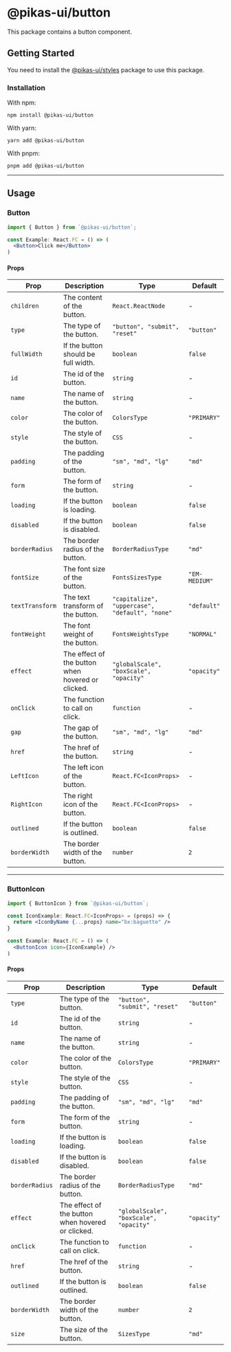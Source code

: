 # @pikas-ui/button

This package contains a button component.

## Getting Started

You need to install the [@pikas-ui/styles](../styles/README.md) package to use this package.

### Installation

With npm:

```
npm install @pikas-ui/button
```

With yarn:

```
yarn add @pikas-ui/button
```

With pnpm:

```
pnpm add @pikas-ui/button
```

---

## Usage

### Button

```jsx
import { Button } from `@pikas-ui/button`;

const Example: React.FC = () => (
  <Button>Click me</Button>
)
```

#### Props

| Prop            | Description                                       | Type                                           | Default       |
|-----------------|---------------------------------------------------|------------------------------------------------|---------------|
| `children`      | The content of the button.                        | `React.ReactNode`                              | -             |
| `type`          | The type of the button.                           | `"button", "submit", "reset"`                  | `"button"`    |
| `fullWidth`     | If the button should be full width.               | `boolean`                                      | `false`       |
| `id`            | The id of the button.                             | `string`                                       | -             |
| `name`          | The name of the button.                           | `string`                                       | -             |
| `color`         | The color of the button.                          | `ColorsType`                                   | `"PRIMARY"`   |
| `style`         | The style of the button.                          | `CSS`                                          | -             |
| `padding`       | The padding of the button.                        | `"sm", "md", "lg"`                             | `"md"`        |
| `form`          | The form of the button.                           | `string`                                       | -             |
| `loading`       | If the button is loading.                         | `boolean`                                      | `false`       |
| `disabled`      | If the button is disabled.                        | `boolean`                                      | `false`       |
| `borderRadius`  | The border radius of the button.                  | `BorderRadiusType`                             | `"md"`        |
| `fontSize`      | The font size of the button.                      | `FontsSizesType`                               | `"EM-MEDIUM"` |
| `textTransform` | The text transform of the button.                 | `"capitalize", "uppercase", "default", "none"` | `"default"`   |
| `fontWeight`    | The font weight of the button.                    | `FontsWeightsType`                             | `"NORMAL"`    |
| `effect`        | The effect of the button when hovered or clicked. | `"globalScale", "boxScale", "opacity"`         | `"opacity"`   |
| `onClick`       | The function to call on click.                    | `function`                                     | -             |
| `gap`           | The gap of the button.                            | `"sm", "md", "lg"`                             | `"md"`        |
| `href`          | The href of the button.                           | `string`                                       | -             |
| `LeftIcon`      | The left icon of the button.                      | `React.FC<IconProps>`                          | -             |
| `RightIcon`     | The right icon of the button.                     | `React.FC<IconProps>`                          | -             |
| `outlined`      | If the button is outlined.                        | `boolean`                                      | `false`       |
| `borderWidth`   | The border width of the button.                   | `number`                                       | `2`           |

---

### ButtonIcon

```jsx
import { ButtonIcon } from `@pikas-ui/button`;

const IconExample: React.FC<IconProps> = (props) => {
  return <IconByName {...props} name="bx:baguette" />
}

const Example: React.FC = () => (
  <ButtonIcon icon={IconExample} />
)
```

#### Props
| Prop           | Description                                       | Type                                   | Default     |
|----------------|---------------------------------------------------|----------------------------------------|-------------|
| `type`         | The type of the button.                           | `"button", "submit", "reset"`          | `"button"`  |
| `id`           | The id of the button.                             | `string`                               | -           |
| `name`         | The name of the button.                           | `string`                               | -           |
| `color`        | The color of the button.                          | `ColorsType`                           | `"PRIMARY"` |
| `style`        | The style of the button.                          | `CSS`                                  | -           |
| `padding`      | The padding of the button.                        | `"sm", "md", "lg"`                     | `"md"`      |
| `form`         | The form of the button.                           | `string`                               | -           |
| `loading`      | If the button is loading.                         | `boolean`                              | `false`     |
| `disabled`     | If the button is disabled.                        | `boolean`                              | `false`     |
| `borderRadius` | The border radius of the button.                  | `BorderRadiusType`                     | `"md"`      |
| `effect`       | The effect of the button when hovered or clicked. | `"globalScale", "boxScale", "opacity"` | `"opacity"` |
| `onClick`      | The function to call on click.                    | `function`                             | -           |
| `href`         | The href of the button.                           | `string`                               | -           |
| `outlined`     | If the button is outlined.                        | `boolean`                              | `false`     |
| `borderWidth`  | The border width of the button.                   | `number`                               | `2`         |
| `size`         | The size of the button.                           | `SizesType`                            | `"md"`      |
